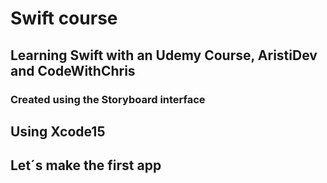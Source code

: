 # Swift course
## Learning Swift with an Udemy Course, AristiDev and CodeWithChris
### Created using the Storyboard interface

## Using Xcode15

## Let´s make the first app
